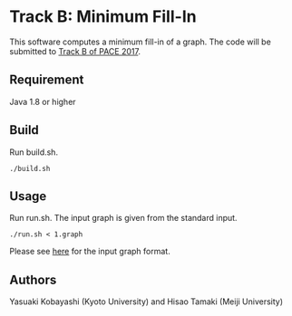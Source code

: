 Track B: Minimum Fill-In
====

This software computes a minimum fill-in of a graph.
The code will be submitted to [Track B of PACE 2017](https://pacechallenge.wordpress.com/pace-2017/track-b-minimum-fill-in/).

## Requirement
Java 1.8 or higher

## Build
Run build.sh.
```
./build.sh
```

## Usage
Run run.sh. The input graph is given from the standard input.
```
./run.sh < 1.graph
```
Please see [here](https://pacechallenge.wordpress.com/pace-2017/track-b-minimum-fill-in/) for the input graph format.

## Authors
Yasuaki Kobayashi (Kyoto University) and Hisao Tamaki (Meiji University)
